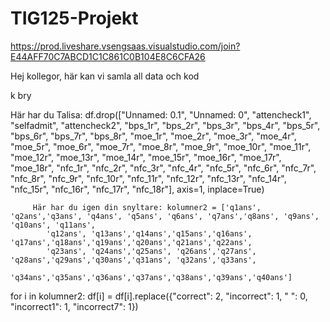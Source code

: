 # TIG125-Projekt
https://prod.liveshare.vsengsaas.visualstudio.com/join?E44AFF70C7ABCD1C1C861C0B104E8C6CFA26 

Hej kollegor, här kan vi samla all data och kod

k bry

Här har du Talisa: 
df.drop(["Unnamed: 0.1", "Unnamed: 0", "attencheck1", "selfadmit", "attencheck2",
         "bps_1r", "bps_2r", "bps_3r", "bps_4r", "bps_5r", "bps_6r", "bps_7r", "bps_8r",
         "moe_1r", "moe_2r", "moe_3r", "moe_4r", "moe_5r", "moe_6r", "moe_7r", 
         "moe_8r", "moe_9r", "moe_10r", "moe_11r", "moe_12r", "moe_13r", "moe_14r",
         "moe_15r", "moe_16r", "moe_17r", "moe_18r", "nfc_1r", "nfc_2r", "nfc_3r",
         "nfc_4r", "nfc_5r", "nfc_6r", "nfc_7r", "nfc_8r", "nfc_9r", "nfc_10r",
         "nfc_11r", "nfc_12r", "nfc_13r", "nfc_14r", "nfc_15r", "nfc_16r",
         "nfc_17r", "nfc_18r"], axis=1, inplace=True)

         Här har du igen din snyltare: kolumner2 = ['q1ans', 'q2ans','q3ans', 'q4ans', 'q5ans', 'q6ans', 'q7ans','q8ans', 'q9ans', 'q10ans', 'q11ans',
            'q12ans', 'q13ans','q14ans','q15ans','q16ans', 'q17ans','q18ans','q19ans','q20ans','q21ans','q22ans',
            'q23ans', 'q24ans','q25ans', 'q26ans','q27ans', 'q28ans','q29ans','q30ans','q31ans', 'q32ans','q33ans',
            'q34ans','q35ans','q36ans','q37ans','q38ans','q39ans','q40ans']
for i in kolumner2:
    df[i] = df[i].replace({"correct": 2, "incorrect": 1, " ": 0, "incorrect1": 1, "incorrect7": 1})
